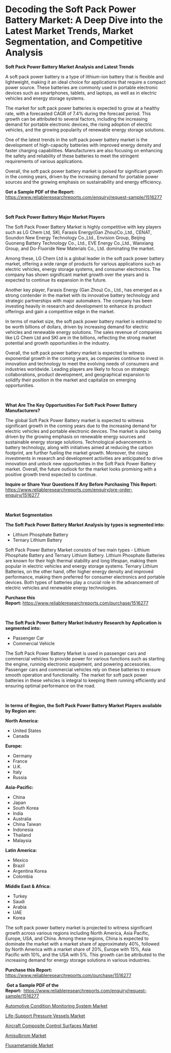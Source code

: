 <p><h1>Decoding the Soft Pack Power Battery Market: A Deep Dive into the Latest Market Trends, Market Segmentation, and Competitive Analysis</h1></p><p><strong>Soft Pack Power Battery Market Analysis and Latest Trends</strong></p>
<p><p>A soft pack power battery is a type of lithium-ion battery that is flexible and lightweight, making it an ideal choice for applications that require a compact power source. These batteries are commonly used in portable electronic devices such as smartphones, tablets, and laptops, as well as in electric vehicles and energy storage systems.</p><p>The market for soft pack power batteries is expected to grow at a healthy rate, with a forecasted CAGR of 7.4% during the forecast period. This growth can be attributed to several factors, including the increasing demand for portable electronic devices, the rising adoption of electric vehicles, and the growing popularity of renewable energy storage solutions.</p><p>One of the latest trends in the soft pack power battery market is the development of high-capacity batteries with improved energy density and faster charging capabilities. Manufacturers are also focusing on enhancing the safety and reliability of these batteries to meet the stringent requirements of various applications.</p><p>Overall, the soft pack power battery market is poised for significant growth in the coming years, driven by the increasing demand for portable power sources and the growing emphasis on sustainability and energy efficiency.</p></p>
<p><strong>Get a Sample PDF of the Report:&nbsp;</strong> <a href="https://www.reliableresearchreports.com/enquiry/request-sample/1516277">https://www.reliableresearchreports.com/enquiry/request-sample/1516277</a></p>
<p>&nbsp;</p>
<p><strong>Soft Pack Power Battery Major Market Players</strong></p>
<p><p>The Soft Pack Power Battery Market is highly competitive with key players such as LG Chem Ltd, SKI, Farasis Energy(Gan Zhou)Co.,Ltd., CENAT, Soundon New Energy Technology Co.,Ltd., Envision Group, Beijing Guoneng Battery Technology Co., Ltd., EVE Energy Co.,Ltd., Wanxiang Group, and Do-Fluoride New Materials Co., Ltd. dominating the market.</p><p>Among these, LG Chem Ltd is a global leader in the soft pack power battery market, offering a wide range of products for various applications such as electric vehicles, energy storage systems, and consumer electronics. The company has shown significant market growth over the years and is expected to continue its expansion in the future.</p><p>Another key player, Farasis Energy (Gan Zhou) Co., Ltd., has emerged as a strong contender in the market with its innovative battery technology and strategic partnerships with major automakers. The company has been investing heavily in research and development to enhance its product offerings and gain a competitive edge in the market.</p><p>In terms of market size, the soft pack power battery market is estimated to be worth billions of dollars, driven by increasing demand for electric vehicles and renewable energy solutions. The sales revenue of companies like LG Chem Ltd and SKI are in the billions, reflecting the strong market potential and growth opportunities in the industry.</p><p>Overall, the soft pack power battery market is expected to witness exponential growth in the coming years, as companies continue to invest in innovation and technology to meet the evolving needs of consumers and industries worldwide. Leading players are likely to focus on strategic collaborations, product development, and geographical expansion to solidify their position in the market and capitalize on emerging opportunities.</p></p>
<p>&nbsp;</p>
<p><strong>What Are The Key Opportunities For Soft Pack Power Battery Manufacturers?</strong></p>
<p><p>The global Soft Pack Power Battery market is expected to witness significant growth in the coming years due to the increasing demand for electric vehicles and portable electronic devices. The market is also being driven by the growing emphasis on renewable energy sources and sustainable energy storage solutions. Technological advancements in battery technology, along with initiatives aimed at reducing the carbon footprint, are further fueling the market growth. Moreover, the rising investments in research and development activities are anticipated to drive innovation and unlock new opportunities in the Soft Pack Power Battery market. Overall, the future outlook for the market looks promising with a positive growth trend expected to continue.</p></p>
<p><strong>Inquire or Share Your Questions If Any Before Purchasing This Report:</strong> <a href="https://www.reliableresearchreports.com/enquiry/pre-order-enquiry/1516277">https://www.reliableresearchreports.com/enquiry/pre-order-enquiry/1516277</a></p>
<p>&nbsp;</p>
<p><strong>Market Segmentation</strong></p>
<p><strong>The Soft Pack Power Battery Market Analysis by types is segmented into:</strong></p>
<p><ul><li>Lithium Phosphate Battery</li><li>Ternary Lithium Battery</li></ul></p>
<p><p>Soft Pack Power Battery Market consists of two main types - Lithium Phosphate Battery and Ternary Lithium Battery. Lithium Phosphate Batteries are known for their high thermal stability and long lifespan, making them popular in electric vehicles and energy storage systems. Ternary Lithium Batteries, on the other hand, offer higher energy density and improved performance, making them preferred for consumer electronics and portable devices. Both types of batteries play a crucial role in the advancement of electric vehicles and renewable energy technologies.</p></p>
<p><strong>Purchase this Report:&nbsp;</strong><a href="https://www.reliableresearchreports.com/purchase/1516277">https://www.reliableresearchreports.com/purchase/1516277</a></p>
<p>&nbsp;</p>
<p><strong>The Soft Pack Power Battery Market Industry Research by Application is segmented into:</strong></p>
<p><ul><li>Passenger Car</li><li>Commercial Vehicle</li></ul></p>
<p><p>The Soft Pack Power Battery Market is used in passenger cars and commercial vehicles to provide power for various functions such as starting the engine, running electronic equipment, and powering accessories. Passenger cars and commercial vehicles rely on these batteries to ensure smooth operation and functionality. The market for soft pack power batteries in these vehicles is integral to keeping them running efficiently and ensuring optimal performance on the road.</p></p>
<p>&nbsp;</p>
<p><strong>In terms of Region, the Soft Pack Power Battery Market Players available by Region are:</strong></p>
<p>
    <p> <strong> North America: </strong>
        <ul>
            <li>United States</li>
            <li>Canada</li>
        </ul>
        </p> 
    <p> <strong> Europe: </strong>
        <ul>
            <li>Germany</li>
            <li>France</li>
            <li>U.K.</li>
            <li>Italy</li>
            <li>Russia</li>
        </ul>
        </p> 
    <p> <strong> Asia-Pacific: </strong>
        <ul>
            <li>China</li>
            <li>Japan</li>
            <li>South Korea</li>
            <li>India</li>
            <li>Australia</li>
            <li>China Taiwan</li>
            <li>Indonesia</li>
            <li>Thailand</li>
            <li>Malaysia</li>
        </ul>
        </p> 
    <p> <strong> Latin America: </strong>
        <ul>
            <li>Mexico</li>
            <li>Brazil</li>
            <li>Argentina Korea</li>
            <li>Colombia</li>
        </ul>
        </p> 
    <p> <strong> Middle East & Africa: </strong>
        <ul>
            <li>Turkey</li>
            <li>Saudi</li>
            <li>Arabia</li>
            <li>UAE</li>
            <li>Korea</li>
        </ul>
    </p>
    </p>
<p><p>The soft pack power battery market is projected to witness significant growth across various regions including North America, Asia Pacific, Europe, USA, and China. Among these regions, China is expected to dominate the market with a market share of approximately 40%, followed by North America with a market share of 20%, Europe with 15%, Asia Pacific with 10%, and the USA with 5%. This growth can be attributed to the increasing demand for energy storage solutions in various industries.</p></p>
<p><strong>Purchase this Report: </strong><a href="https://www.reliableresearchreports.com/purchase/1516277">https://www.reliableresearchreports.com/purchase/1516277</a></p>
<p>&nbsp;<strong>Get a Sample PDF of the Report:&nbsp;&nbsp;</strong><a href="https://www.reliableresearchreports.com/enquiry/request-sample/1516277">https://www.reliableresearchreports.com/enquiry/request-sample/1516277</a></p>
<p><strong></strong></p>
<p><p><a href="https://butternut-bug-553.notion.site/Automotive-Condition-Monitoring-System-Market-Size-Focuses-on-Market-Dynamics-In-Depth-Analysis-and-c7c94305fdca40a48181effb654086ff">Automotive Condition Monitoring System Market</a></p><p><a href="https://mire-aunt-385.notion.site/Life-Support-Pressure-Vessels-Market-Size-Market-Trends-and-Growth-Outlook-forecasted-for-period-f-acba43e161e24fd484189f75de4fd0d8">Life-Support Pressure Vessels Market</a></p><p><a href="https://invited-way-688.notion.site/Aircraft-Composite-Control-Surfaces-Market-Size-Share-Trends-Analysis-Report-By-Material-By-Type-ccb7a972d0f24959aed9532335582322">Aircraft Composite Control Surfaces Market</a></p><p><a href="https://view.publitas.com/reportprime-1/amisulbrom-market-size-share-trends-analysis-report-by-application-regional-outlook-competitive-strategies-and-segment-forecasts-2024-2031/">Amisulbrom Market</a></p><p><a href="https://view.publitas.com/reportprime-1/fluxametamide-market-size-reflecting-a-forecast-till-2031-market-by-type-by-application-and-by-geography/">Fluxametamide Market</a></p></p>